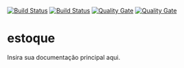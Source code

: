 [![Build Status](https://img.shields.io/badge/maven-0.1.0)](https://img.shields.io)
[![Build Status](http://192.168.6.95:32595/buildStatus/icon?job=estoque-rest-estoque-master)](http://192.168.6.95:32595/job/estoque-rest-estoque-master/job/master/)
[![Quality Gate](http://192.168.6.182:9000/api/badges/gate?key=estoque-rest-estoque_master)](http://192.168.6.182:9000/dashboard/index/estoque-rest-estoque_master)
[![Quality Gate](http://192.168.6.182:9000/api/badges/measure?key=estoque-rest-estoque_master&metric=coverage)](http://192.168.6.182:9000/dashboard/index/estoque-rest-estoque_master)

estoque
==============

Insira sua documentação principal aqui.